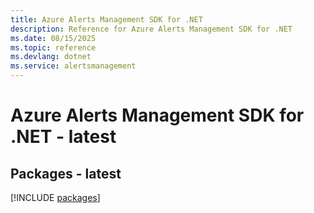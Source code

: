 ```yaml
---
title: Azure Alerts Management SDK for .NET
description: Reference for Azure Alerts Management SDK for .NET
ms.date: 08/15/2025
ms.topic: reference
ms.devlang: dotnet
ms.service: alertsmanagement
---
```

# Azure Alerts Management SDK for .NET - latest
## Packages - latest
[!INCLUDE [packages](alerts-management-index.md)]